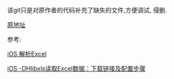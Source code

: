 该git只是对原作者的代码补充了缺失的文件,方便调试, 侵删.

[原地址](https://github.com/dhoerl/DHlibxls)

参考:

[iOS 解析Excel](https://www.jianshu.com/p/95c88a7073a6)

[iOS -DHlibxls读取Excel数据：下载链接及配置步骤](https://www.jianshu.com/p/7cb76399bf7c)